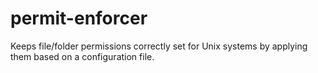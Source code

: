 # permit-enforcer
Keeps file/folder permissions correctly set for Unix systems by applying them based on a configuration file.
